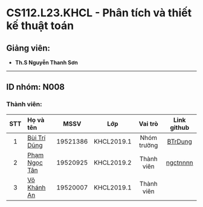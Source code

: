 # CS112.L23.KHCL - Phân tích và thiết kế thuật toán
## Giảng viên:
- **Th.S Nguyễn Thanh Sơn**
---
## ID nhóm: N008

### Thành viên:
|STT| Họ và tên         |MSSV       |Lớp       |Vai trò      |Link github|
|:-:|:------------------|:---------:|:--------:|:-----------:|:---------:|
| 1	|[Bùi Trí Dũng](mailto:19521386@gm.uit.edu.vn)	| 19521386	|KHCL2019.1  | Nhóm trưởng |[BTrDung](https://github.com/BTrDung)|
| 2	|[Phạm Ngọc Tân](mailto:19520925@gm.uit.edu.vn)	| 19520925	|KHCL2019.2  | Thành viên  |[ngctnnnn](https://github.com/ngctnnnn)|
| 3	|[Võ Khánh An](mailto:vokhanhan25@gmail.com)	  | 19520007	|KHCL2019.1  | Thành viên  |[ ]( )|
